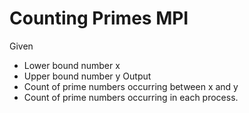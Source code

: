 # Counting Primes MPI

Given
- Lower bound number x
- Upper bound number y
Output
- Count of prime numbers occurring between x and y
- Count of prime numbers occurring in each process.
